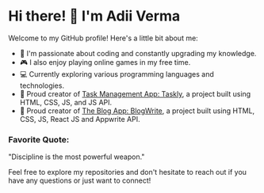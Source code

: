 # Hi there! 👋 I'm Adii Verma

Welcome to my GitHub profile! Here's a little bit about me:

- 👾 I'm passionate about coding and constantly upgrading my knowledge.
- 🎮 I also enjoy playing online games in my free time.
- 💻 Currently exploring various programming languages and technologies.
- 🌟 Proud creator of [Task Management App: Taskly](https://github.com/adiiverma40/TaskManagementApp), a project built using HTML, CSS, JS, and JS API.
- 🌟 Proud creator of [The Blog App: BlogWrite](https://github.com/adiiverma40/BlogWrite), a project built using HTML, CSS, JS, React JS and Appwrite API.

### Favorite Quote:
"Discipline is the most powerful weapon."

Feel free to explore my repositories and don't hesitate to reach out if you have any questions or just want to connect!
